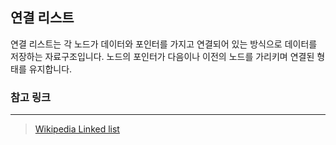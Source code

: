 ## 연결 리스트

연결 리스트는 각 노드가 데이터와 포인터를 가지고 연결되어 있는 방식으로 데이터를 저장하는 자료구조입니다. 노드의 포인터가 다음이나 이전의 노드를 가리키며 연결된 형태를 유지합니다.

### 참고 링크

---

>   [Wikipedia Linked list](https://en.wikipedia.org/wiki/Linked_list)
